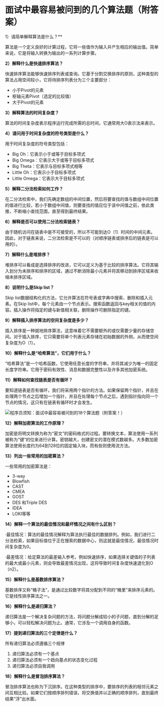 # 面试中最容易被问到的几个算法题（附答案）



1）请简单解释算法是什么？**

算法是一个定义良好的计算过程，它将一些值作为输入并产生相应的输出值。简单来说，它是将输入转换为输出的一系列计算步骤。

**2）解释什么是快速排序算法？**

快速排序算法能够快速排序列表或查询。它基于分割交换排序的原则，这种类型的算法占用空间较小，它将待排序列表分为三个主要部分：

- 小于Pivot的元素
- 枢轴元素Pivot（选定的比较值）
- 大于Pivot的元素

**3）解释算法的时间复杂度？**

算法的时间复杂度表示程序运行完成所需的总时间，它通常用大O表示法来表示。

**4）请问用于时间复杂度的符号类型是什么？**

用于时间复杂度的符号类型包括：

- Big Oh：它表示小于或等于目标多项式
- Big Omega：它表示大于或等于目标多项式
- Big Theta：它表示与目标多项式相等
- Little Oh：它表示小于目标多项式
- Little Omega：它表示大于目标多项式

**5）解释二分法检索如何工作？**

在二分法检索中，我们先确定数组的中间位置，然后将要查找的值与数组中间位置的值进行比较，若小于数组中间值，则要查找的值应位于该中间值之前，依此类推，不断缩小查找范围，直至得到最终结果。

**6）解释是否可以使用二分法检索链表？**

由于随机访问在链表中是不可接受的，所以不可能到达O（1）时间的中间元素。因此，对于链表来说，二分法检索是不可以的（对顺序链表或排序后的链表是可以用的）。

**7）解释什么是堆排序？**

堆排序可以看成是选择排序的改进，它可以定义为基于比较的排序算法。它将其输入划分为未排序和排序的区域，通过不断消除最小元素并将其移动到排序区域来收缩未排序区域。

**8）说明什么是Skip list？**

Skip list数据结构化的方法，它允许算法在符号表或字典中搜索、删除和插入元素。在Skip list中，每个元素由一个节点表示。搜索函数返回与key相关的值的内容。插入操作将指定的键与新值相关联，删除操作可删除指定的键。

**9）解释插入排序算法的空间复杂度是多少？**

插入排序是一种就地排序算法，这意味着它不需要额外的或仅需要少量的存储空间。对于插入排序，它只需要将单个列表元素存储在初始数据的外侧，从而使空间复杂度为O（1）。

**10）解释什么是“哈希算法”，它们用于什么？**

“哈希算法”是一个哈希函数，它使用任意长度的字符串，并将其减少为唯一的固定长度字符串。它用于密码有效性、消息和数据完整性以及许多其他加密系统。

**11）解释如何查找链表是否有循环？**

要知道链表是否有循环，我们将采用两个指针的方法。如果保留两个指针，并且在处理两个节点之后增加一个指针，并且在处理每个节点之后，遇到指针指向同一个节点的情况，这只有在链表有循环时才会发生。

![程序员须知：面试中最容易被问到的18个算法题（附答案！）](http://p1.pstatp.com/large/3b0c00022255d11ed6ea)

**12）解释加密算法的工作原理？**

加密是将明文转换为称为“密文”的密码格式的过程。要转换文本，算法使用一系列被称为“键”的位来进行计算。密钥越大，创建密文的潜在模式数越多。大多数加密算法使用长度约为64到128位的固定输入块，而有些则使用流方法。

**13）列出一些常用的加密算法？**

一些常用的加密算法是：

- 3-way
- Blowfish
- CAST
- CMEA
- GOST
- DES 和Triple DES
- IDEA
- LOKI等等

**14）解释一个算法的最佳情况和最坏情况之间有什么区别？**

·最佳情况：算法的最佳情况解释为算法执行最佳的数据排列。例如，我们进行二分法检索，如果目标值位于正在搜索的数据中心，则这就是最佳情况，最佳情况时间复杂度为0。

·最差情况：给定算法的最差输入参考。例如快速排序，如果选择关键值的子列表的最大或最小元素，则会导致最差情况出现，这将导致时间复杂度快速退化到O（n2）。

**15）解释什么是基数排序算法？**

基数排序又称“桶子法”，是通过比较数字将其分配到不同的“桶里”来排序元素的。它是线性排序算法之一。

**16）解释什么是递归算法？**

递归算法是一个解决复杂问题的方法，将问题分解成较小的子问题，直到分解的足够小，可以轻松解决问题为止。通常，它涉及一个调用自身的函数。

**17）提到递归算法的三个定律是什么？**

所有递归算法必须遵循三个规律

1. 递归算法必须有一个基点
2. 递归算法必须有一个趋向基点的状态变化过程
3. 递归算法必须自我调用

**18）解释什么是冒泡排序算法？**

冒泡排序算法也称为下沉排序。在这种类型的排序中，要排序的列表的相邻元素之间互相比较。如果它们按顺序排列错误，将交换值并以正确的顺序排列，直到最终结果“浮”出水面。